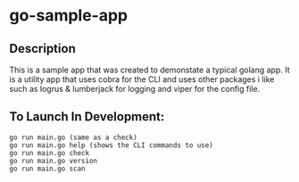 # go-sample-app

## Description
This is a sample app that was created to demonstate a typical golang app. It is a utility app that uses cobra for the CLI and uses other packages i like such as logrus & lumberjack for logging and viper for the config file.

## To Launch In Development:
```
go run main.go (same as a check)
go run main.go help (shows the CLI commands to use)
go run main.go check 
go run main.go version 
go run main.go scan
```